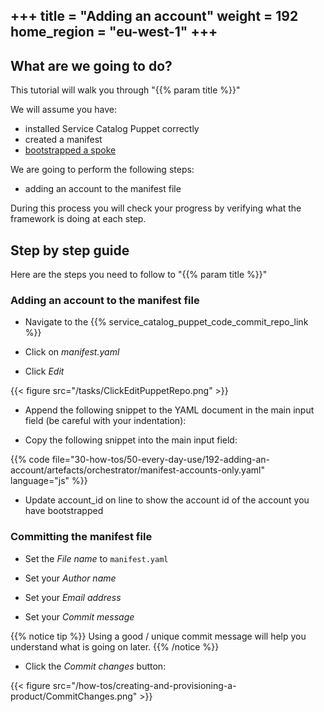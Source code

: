 +++
title = "Adding an account"
weight = 192
home_region = "eu-west-1"
+++
---

## What are we going to do?

This tutorial will walk you through "{{% param title %}}" 

We will assume you have:
 
 - installed Service Catalog Puppet correctly
 - created a manifest
 - [bootstrapped a spoke](https://aws-service-catalog-puppet.readthedocs.io/en/latest/puppet/bootstrapping_spokes.html)
 
We are going to perform the following steps:

- adding an account to the manifest file

During this process you will check your progress by verifying what the framework is doing at each step.

## Step by step guide

Here are the steps you need to follow to "{{% param title %}}"

### Adding an account to the manifest file

- Navigate to the {{% service_catalog_puppet_code_commit_repo_link %}}

- Click on *manifest.yaml*

- Click *Edit*

{{< figure src="/tasks/ClickEditPuppetRepo.png" >}}

- Append the following snippet to the YAML document in the main input field (be careful with your indentation):

- Copy the following snippet into the main input field:

 {{% code file="30-how-tos/50-every-day-use/192-adding-an-account/artefacts/orchestrator/manifest-accounts-only.yaml" language="js" %}}
 
- Update account_id on line to show the account id of the account you have bootstrapped


### Committing the manifest file

- Set the *File name* to `manifest.yaml`

- Set your *Author name*
- Set your *Email address*
- Set your *Commit message*

{{% notice tip %}}
Using a good / unique commit message will help you understand what is going on later.
{{% /notice %}}


- Click the *Commit changes* button:

{{< figure src="/how-tos/creating-and-provisioning-a-product/CommitChanges.png" >}}
